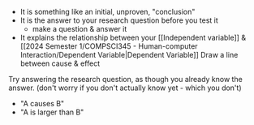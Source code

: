 - It is something like an initial, unproven, "conclusion"
- It is the answer to your research question before you test it
	- make a question & answer it
- It explains the relationship between your [[Independent variable]] & [[2024 Semester 1/COMPSCI345 - Human-computer Interaction/Dependent Variable|Dependent Variable]]
Draw a line between cause & effect

Try answering the research question, as though you already know the answer. (don't worry if you don't actually know yet - which you don't)
- "A causes B"
- "A is larger than B"

